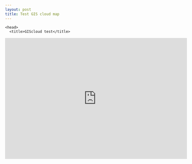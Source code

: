 ```yaml
---
layout: post
title: Test GIS cloud map
---   
```

    <head>
      <title>GIScloud test</title>
   </head>

   <body>
     <iframe src="http://editor.giscloud.com/rest/1/maps/818532/render.iframe?bound=399918.5319880396,6800143.784362406,848451.013965454,7067979.131473662&toolbar=true&popups=true&layerlist=true" width="600" height="400" frameborder="0"></iframe> 
   </body>
  
